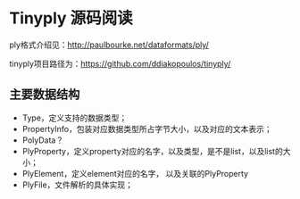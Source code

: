 # Tinyply 源码阅读

ply格式介绍见：http://paulbourke.net/dataformats/ply/

tinyply项目路径为：https://github.com/ddiakopoulos/tinyply/

## 主要数据结构

- Type，定义支持的数据类型；
- PropertyInfo，包装对应数据类型所占字节大小，以及对应的文本表示；
- PolyData？
- PlyProperty，定义property对应的名字，以及类型，是不是list，以及list的大小；
- PlyElement，定义element对应的名字， 以及关联的PlyProperty
- PlyFile，文件解析的具体实现；

